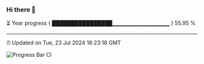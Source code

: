 ### Hi there 👋

⏳ Year progress { ████████████████▁▁▁▁▁▁▁▁▁▁▁▁▁▁ } 55.95 %

---

⏰ Updated on Tue, 23 Jul 2024 18:23:18 GMT

![Progress Bar CI](https://github.com/liununu/liununu/workflows/Progress%20Bar%20CI/badge.svg)
